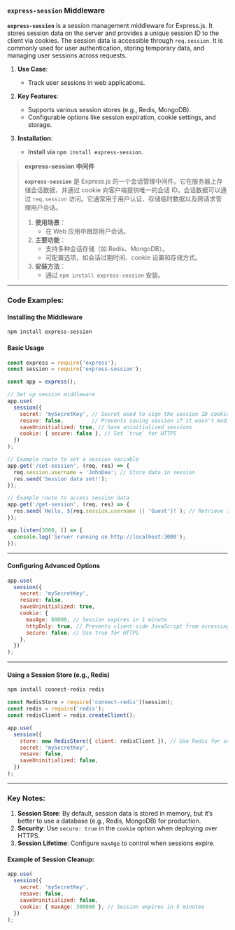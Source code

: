 ### `express-session` Middleware  

**`express-session`** is a session management middleware for Express.js. It stores session data on the server and provides a unique session ID to the client via cookies. The session data is accessible through `req.session`. It is commonly used for user authentication, storing temporary data, and managing user sessions across requests.  

1. **Use Case**:  
   - Track user sessions in web applications.  

2. **Key Features**:  
   - Supports various session stores (e.g., Redis, MongoDB).  
   - Configurable options like session expiration, cookie settings, and storage.  

3. **Installation**:  
   - Install via `npm install express-session`.  

> **express-session 中间件**  
>
> <audio src="C:\Users\10691\Downloads\`express-sessio.mp3"></audio>
>
> **`express-session`** 是 Express.js 的一个会话管理中间件。它在服务器上存储会话数据，并通过 cookie 向客户端提供唯一的会话 ID。会话数据可以通过 `req.session` 访问。它通常用于用户认证、存储临时数据以及跨请求管理用户会话。  
>
> 1. **使用场景**：  
>    - 在 Web 应用中跟踪用户会话。  
> 2. **主要功能**：  
>    - 支持多种会话存储（如 Redis、MongoDB）。  
>    - 可配置选项，如会话过期时间、cookie 设置和存储方式。  
> 3. **安装方法**：  
>    - 通过 `npm install express-session` 安装。  

---

### Code Examples:

#### **Installing the Middleware**
```bash
npm install express-session
```

#### **Basic Usage**

<audio src="C:\Users\10691\Downloads\这段代码展示了如何使用 `ex.mp3"></audio>

```javascript
const express = require('express');
const session = require('express-session');

const app = express();

// Set up session middleware
app.use(
  session({
    secret: 'mySecretKey', // Secret used to sign the session ID cookie
    resave: false,         // Prevents saving session if it wasn't modified
    saveUninitialized: true, // Save uninitialized sessions
    cookie: { secure: false }, // Set `true` for HTTPS
  })
);

// Example route to set a session variable
app.get('/set-session', (req, res) => {
  req.session.username = 'JohnDoe'; // Store data in session
  res.send('Session data set!');
});

// Example route to access session data
app.get('/get-session', (req, res) => {
  res.send(`Hello, ${req.session.username || 'Guest'}!`); // Retrieve session data
});

app.listen(3000, () => {
  console.log('Server running on http://localhost:3000');
});
```

---

#### **Configuring Advanced Options**
```javascript
app.use(
  session({
    secret: 'mySecretKey',
    resave: false,
    saveUninitialized: true,
    cookie: {
      maxAge: 60000, // Session expires in 1 minute
      httpOnly: true, // Prevents client-side JavaScript from accessing the cookie
      secure: false, // Use true for HTTPS
    },
  })
);
```

---

#### **Using a Session Store (e.g., Redis)**
```bash
npm install connect-redis redis
```

```javascript
const RedisStore = require('connect-redis')(session);
const redis = require('redis');
const redisClient = redis.createClient();

app.use(
  session({
    store: new RedisStore({ client: redisClient }), // Use Redis for session storage
    secret: 'mySecretKey',
    resave: false,
    saveUninitialized: false,
  })
);
```

---

### Key Notes:  
1. **Session Store**: By default, session data is stored in memory, but it’s better to use a database (e.g., Redis, MongoDB) for production.  
2. **Security**: Use `secure: true` in the `cookie` option when deploying over HTTPS.  
3. **Session Lifetime**: Configure `maxAge` to control when sessions expire.  

#### Example of Session Cleanup:
```javascript
app.use(
  session({
    secret: 'mySecretKey',
    resave: false,
    saveUninitialized: false,
    cookie: { maxAge: 300000 }, // Session expires in 5 minutes
  })
);
```